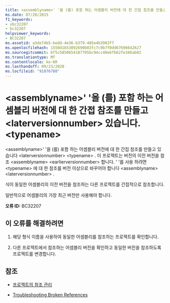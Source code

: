 ```yaml
---
title: <assemblyname>' '을 (를) 포함 하는 어셈블리 버전에 대 한 간접 참조를 만들고 <laterversionnumber> 있습니다. <typename>
ms.date: 07/20/2015
f1_keywords:
- vbc32207
- bc32207
helpviewer_keywords:
- BC32207
ms.assetid: a3de74b5-bedd-4e36-b379-485e4b3903f7
ms.openlocfilehash: 1550d1b53892690b03fc7c9b7f0dd67696642627
ms.sourcegitcommit: bf5c5850654187705bc94cc40ebfb62fe346ab02
ms.translationtype: MT
ms.contentlocale: ko-KR
ms.lasthandoff: 09/23/2020
ms.locfileid: "91076788"
---
```

# <a name="indirect-reference-is-being-made-to-assembly-assemblyname-version-laterversionnumber-which-contains-typename"></a>\<assemblyname>' '을 (를) 포함 하는 어셈블리 버전에 대 한 간접 참조를 만들고 \<laterversionnumber> 있습니다. \<typename>

\<assemblyname>' '을 (를) 포함 하는 어셈블리 버전에 대 한 간접 참조를 만들고 있습니다 \<laterversionnumber> \<typename> . 이 프로젝트는 버전의 이전 버전을 참조 \<assemblyname> \<earlierversionnumber> 합니다. ' '를 사용 하려면 \<typename> 에 대 한 참조를 버전 이상으로 바꾸어야 합니다 \<assemblyname> \<laterversionnumber> .  
  
 식이 동일한 어셈블리의 이전 버전을 참조하는 다른 프로젝트를 간접적으로 참조합니다.  
  
 일반적으로 어셈블리의 가장 최근 버전만 사용해야 합니다.  
  
 **오류 ID:** BC32207  
  
## <a name="to-correct-this-error"></a>이 오류를 해결하려면  
  
1. 해당 형식 이름을 사용하여 동일한 어셈블리를 참조하는 프로젝트를 확인합니다.  
  
2. 다른 프로젝트에서 참조하는 어셈블리 버전을 확인하고 동일한 버전을 참조하도록 프로젝트를 변경합니다.  
  
## <a name="see-also"></a>참조

- [프로젝트의 참조 관리](/visualstudio/ide/managing-references-in-a-project)

- [Troubleshooting Broken References](/visualstudio/ide/troubleshooting-broken-references)
